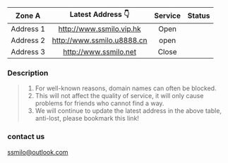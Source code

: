 | Zone A | Latest Address 👇 | Service | Status |
| :----: | :----: | :----: | :----: |
| Address 1 | http://www.ssmilo.vip.hk| Open| 
| Address 2 | http://www.ssmilo.u8888.cn| open| 
| Address 3 | http://www.ssmilo.net| Close| 


### Description

> 1. For well-known reasons, domain names can often be blocked.
> 2. This will not affect the quality of service, it will only cause problems for friends who cannot find a way.
> 3. We will continue to update the latest address in the above table, anti-lost, please bookmark this link!

### contact us
ssmilo@outlook.com
